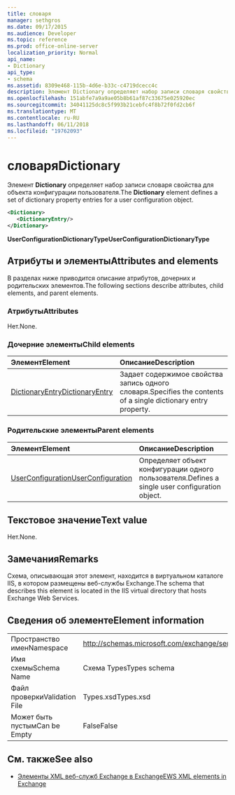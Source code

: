 ```yaml
---
title: словаря
manager: sethgros
ms.date: 09/17/2015
ms.audience: Developer
ms.topic: reference
ms.prod: office-online-server
localization_priority: Normal
api_name:
- Dictionary
api_type:
- schema
ms.assetid: 8309e468-115b-4d6e-b33c-c4719dcecc4c
description: Элемент Dictionary определяет набор записи словаря свойства для объекта конфигурации пользователя.
ms.openlocfilehash: 151abfe7a9a9ae05b8b61af87c33675e025920ec
ms.sourcegitcommit: 34041125dc8c5f993b21cebfc4f8b72f0fd2cb6f
ms.translationtype: MT
ms.contentlocale: ru-RU
ms.lasthandoff: 06/11/2018
ms.locfileid: "19762093"
---
```

# <a name="dictionary"></a><span data-ttu-id="d42fe-103">словаря</span><span class="sxs-lookup"><span data-stu-id="d42fe-103">Dictionary</span></span>

<span data-ttu-id="d42fe-104">Элемент **Dictionary** определяет набор записи словаря свойства для объекта конфигурации пользователя.</span><span class="sxs-lookup"><span data-stu-id="d42fe-104">The **Dictionary** element defines a set of dictionary property entries for a user configuration object.</span></span> 
  
```xml
<Dictionary>
   <DictionaryEntry/>
</Dictionary>
```

 <span data-ttu-id="d42fe-105">**UserConfigurationDictionaryType**</span><span class="sxs-lookup"><span data-stu-id="d42fe-105">**UserConfigurationDictionaryType**</span></span>
## <a name="attributes-and-elements"></a><span data-ttu-id="d42fe-106">Атрибуты и элементы</span><span class="sxs-lookup"><span data-stu-id="d42fe-106">Attributes and elements</span></span>

<span data-ttu-id="d42fe-107">В разделах ниже приводится описание атрибутов, дочерних и родительских элементов.</span><span class="sxs-lookup"><span data-stu-id="d42fe-107">The following sections describe attributes, child elements, and parent elements.</span></span>
  
### <a name="attributes"></a><span data-ttu-id="d42fe-108">Атрибуты</span><span class="sxs-lookup"><span data-stu-id="d42fe-108">Attributes</span></span>

<span data-ttu-id="d42fe-109">Нет.</span><span class="sxs-lookup"><span data-stu-id="d42fe-109">None.</span></span>
  
### <a name="child-elements"></a><span data-ttu-id="d42fe-110">Дочерние элементы</span><span class="sxs-lookup"><span data-stu-id="d42fe-110">Child elements</span></span>

|<span data-ttu-id="d42fe-111">**Элемент**</span><span class="sxs-lookup"><span data-stu-id="d42fe-111">**Element**</span></span>|<span data-ttu-id="d42fe-112">**Описание**</span><span class="sxs-lookup"><span data-stu-id="d42fe-112">**Description**</span></span>|
|:-----|:-----|
|[<span data-ttu-id="d42fe-113">DictionaryEntry</span><span class="sxs-lookup"><span data-stu-id="d42fe-113">DictionaryEntry</span></span>](dictionaryentry.md) <br/> |<span data-ttu-id="d42fe-114">Задает содержимое свойства запись одного словаря.</span><span class="sxs-lookup"><span data-stu-id="d42fe-114">Specifies the contents of a single dictionary entry property.</span></span>  <br/> |
   
### <a name="parent-elements"></a><span data-ttu-id="d42fe-115">Родительские элементы</span><span class="sxs-lookup"><span data-stu-id="d42fe-115">Parent elements</span></span>

|<span data-ttu-id="d42fe-116">**Элемент**</span><span class="sxs-lookup"><span data-stu-id="d42fe-116">**Element**</span></span>|<span data-ttu-id="d42fe-117">**Описание**</span><span class="sxs-lookup"><span data-stu-id="d42fe-117">**Description**</span></span>|
|:-----|:-----|
|[<span data-ttu-id="d42fe-118">UserConfiguration</span><span class="sxs-lookup"><span data-stu-id="d42fe-118">UserConfiguration</span></span>](userconfiguration.md) <br/> |<span data-ttu-id="d42fe-119">Определяет объект конфигурации одного пользователя.</span><span class="sxs-lookup"><span data-stu-id="d42fe-119">Defines a single user configuration object.</span></span>  <br/> |
   
## <a name="text-value"></a><span data-ttu-id="d42fe-120">Текстовое значение</span><span class="sxs-lookup"><span data-stu-id="d42fe-120">Text value</span></span>

<span data-ttu-id="d42fe-121">Нет.</span><span class="sxs-lookup"><span data-stu-id="d42fe-121">None.</span></span>
  
## <a name="remarks"></a><span data-ttu-id="d42fe-122">Замечания</span><span class="sxs-lookup"><span data-stu-id="d42fe-122">Remarks</span></span>

<span data-ttu-id="d42fe-123">Схема, описывающая этот элемент, находится в виртуальном каталоге IIS, в котором размещены веб-службы Exchange.</span><span class="sxs-lookup"><span data-stu-id="d42fe-123">The schema that describes this element is located in the IIS virtual directory that hosts Exchange Web Services.</span></span>
  
## <a name="element-information"></a><span data-ttu-id="d42fe-124">Сведения об элементе</span><span class="sxs-lookup"><span data-stu-id="d42fe-124">Element information</span></span>

|||
|:-----|:-----|
|<span data-ttu-id="d42fe-125">Пространство имен</span><span class="sxs-lookup"><span data-stu-id="d42fe-125">Namespace</span></span>  <br/> |http://schemas.microsoft.com/exchange/services/2006/types  <br/> |
|<span data-ttu-id="d42fe-126">Имя схемы</span><span class="sxs-lookup"><span data-stu-id="d42fe-126">Schema Name</span></span>  <br/> |<span data-ttu-id="d42fe-127">Схема Types</span><span class="sxs-lookup"><span data-stu-id="d42fe-127">Types schema</span></span>  <br/> |
|<span data-ttu-id="d42fe-128">Файл проверки</span><span class="sxs-lookup"><span data-stu-id="d42fe-128">Validation File</span></span>  <br/> |<span data-ttu-id="d42fe-129">Types.xsd</span><span class="sxs-lookup"><span data-stu-id="d42fe-129">Types.xsd</span></span>  <br/> |
|<span data-ttu-id="d42fe-130">Может быть пустым</span><span class="sxs-lookup"><span data-stu-id="d42fe-130">Can be Empty</span></span>  <br/> |<span data-ttu-id="d42fe-131">False</span><span class="sxs-lookup"><span data-stu-id="d42fe-131">False</span></span>  <br/> |
   
## <a name="see-also"></a><span data-ttu-id="d42fe-132">См. также</span><span class="sxs-lookup"><span data-stu-id="d42fe-132">See also</span></span>

- [<span data-ttu-id="d42fe-133">Элементы XML веб-служб Exchange в Exchange</span><span class="sxs-lookup"><span data-stu-id="d42fe-133">EWS XML elements in Exchange</span></span>](ews-xml-elements-in-exchange.md)

